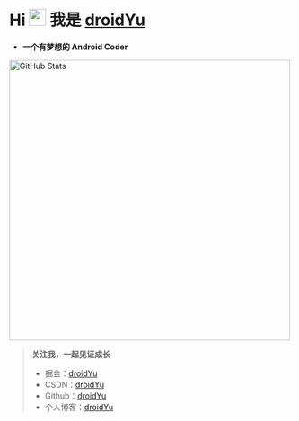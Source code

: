 # Hi <img src="https://media.giphy.com/media/hvRJCLFzcasrR4ia7z/giphy.gif" width="30px"> 我是 [**droidYu**](https://droidyu.github.io/) 
* **一个有梦想的 Android Coder**
<img width="500px"  alt="GitHub Stats" src="https://github-readme-stats.vercel.app/api?username=droidYu&count_private=true&show_icons=true&bg_color=60,904e95,2196e3&theme=codeSTACKr"/>

>**关注我，一起见证成长**
> * 掘金：[droidYu](https://juejin.cn/user/2365804752143256)
> * CSDN：[droidYu](https://blog.csdn.net/u010444082)
> * Github：[droidYu](https://github.com/droidYu)
> * 个人博客：[droidYu](https://droidyu.github.io/)
